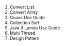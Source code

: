 1. Convert List
2. Convert Array
3. Guava Use Guide
4. Collection Sort
5. Java 8 Lamda Use Guide
6. Multi Thread
7. Design Pattern
